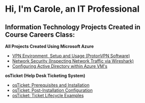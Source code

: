 # Hi, I'm Carole, an IT Professional

## Information Technology Projects Created in Course Careers Class:

**All Projects Created Using Microsoft Azure**
  * [VPN Environment, Setup and Usage (ProtonVPN Software)](https://github.com/cgreene200/vpn-environ-setup)
  * [Network Security (Inspecting Network Traffic via Wireshark)](https://github.com/cgreene200/network-security)
  * [Configuring Active Directory within Azure VM's](https://github.com/cgreene200/configure-active-direct.git)

**osTicket (Help Desk Ticketing System)**
  * [osTicket: Prerequisites and Installation](https://github.com/cgreene200/osTicket-Prerequisites-and-Installation.git)
  * [osTicket: Post-Installation Configuration](https://github.com/cgreene200/osTicket-Post-Installation-Configuration.git)
  * [osTicket: Ticket Lifecycle Examples](https://github.com/cgreene200/osTicket-Ticket-Lifecycle-Examples.git)



